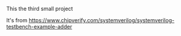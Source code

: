 This the third small project

It's from  https://www.chipverify.com/systemverilog/systemverilog-testbench-example-adder
